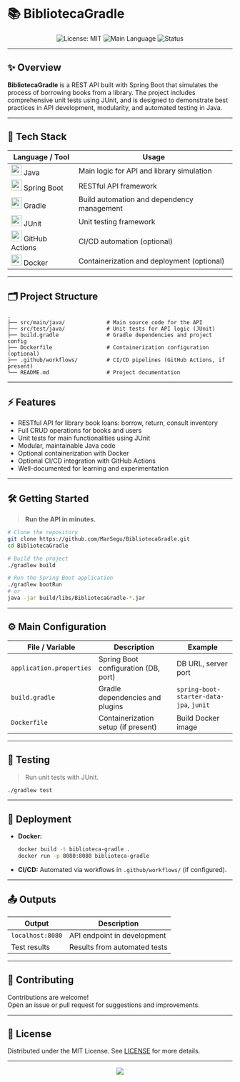 # 📚 BibliotecaGradle

<p align="center">
  <img src="https://img.shields.io/badge/License-MIT-yellow.svg" alt="License: MIT" />
  <img src="https://img.shields.io/badge/Java-100%25-blue" alt="Main Language" />
  <img src="https://img.shields.io/badge/status-active-brightgreen" alt="Status" />
</p>

---

## ✨ Overview

**BibliotecaGradle** is a REST API built with Spring Boot that simulates the process of borrowing books from a library. The project includes comprehensive unit tests using JUnit, and is designed to demonstrate best practices in API development, modularity, and automated testing in Java.

---

## 🎨 Tech Stack

<div align="center">

| Language / Tool                                        | Usage                                     |
|--------------------------------------------------------|-------------------------------------------|
| <img src="https://cdn.jsdelivr.net/gh/devicons/devicon/icons/java/java-original.svg" width="24"/> Java | Main logic for API and library simulation |
| <img src="https://cdn.jsdelivr.net/gh/devicons/devicon/icons/spring/spring-original.svg" width="24"/> Spring Boot | RESTful API framework                    |
| <img src="https://cdn.jsdelivr.net/gh/devicons/devicon/icons/gradle/gradle-original.svg" width="24"/> Gradle | Build automation and dependency management |
| <img src="https://cdn.jsdelivr.net/gh/devicons/devicon/icons/junit/junit-original.svg" width="24"/> JUnit | Unit testing framework                   |
| <img src="https://cdn.jsdelivr.net/gh/devicons/devicon/icons/github/github-original.svg" width="24"/> GitHub Actions | CI/CD automation (optional)              |
| <img src="https://cdn.jsdelivr.net/gh/devicons/devicon/icons/docker/docker-original.svg" width="24"/> Docker | Containerization and deployment (optional) |

</div>

---

## 🗂️ Project Structure

```text
.
├── src/main/java/             # Main source code for the API
├── src/test/java/             # Unit tests for API logic (JUnit)
├── build.gradle               # Gradle dependencies and project config
├── Dockerfile                 # Containerization configuration (optional)
├── .github/workflows/         # CI/CD pipelines (GitHub Actions, if present)
└── README.md                  # Project documentation
```

---

## ⚡ Features

- RESTful API for library book loans: borrow, return, consult inventory
- Full CRUD operations for books and users
- Unit tests for main functionalities using JUnit
- Modular, maintainable Java code
- Optional containerization with Docker
- Optional CI/CD integration with GitHub Actions
- Well-documented for learning and experimentation

---

## 🛠️ Getting Started

> **Run the API in minutes.**

```bash
# Clone the repository
git clone https://github.com/MarSegu/BibliotecaGradle.git
cd BibliotecaGradle

# Build the project
./gradlew build

# Run the Spring Boot application
./gradlew bootRun
# or
java -jar build/libs/BibliotecaGradle-*.jar
```

---

## ⚙️ Main Configuration

| File / Variable         | Description                            | Example              |
|------------------------|----------------------------------------|----------------------|
| `application.properties`| Spring Boot configuration (DB, port)  | DB URL, server port  |
| `build.gradle`         | Gradle dependencies and plugins        | `spring-boot-starter-data-jpa`, `junit` |
| `Dockerfile`           | Containerization setup (if present)    | Build Docker image   |

---

## 🧪 Testing

> Run unit tests with JUnit.

```bash
./gradlew test
```

---

## 🚀 Deployment

- **Docker:**
  ```bash
  docker build -t biblioteca-gradle .
  docker run -p 8080:8080 biblioteca-gradle
  ```
- **CI/CD:** Automated via workflows in `.github/workflows/` (if configured).

---

## 📤 Outputs

| Output            | Description                    |
|-------------------|-------------------------------|
| `localhost:8080`  | API endpoint in development    |
| Test results      | Results from automated tests   |

---

## 🤝 Contributing

Contributions are welcome!  
Open an issue or pull request for suggestions and improvements.

---

## 📃 License

Distributed under the MIT License. See [LICENSE](LICENSE) for more details.

---

<p align="center">
  <img src="https://capsule-render.vercel.app/api?type=waving&color=gradient&height=110&section=footer"/>
</p>
